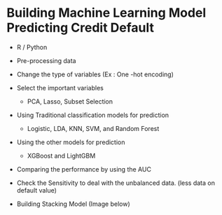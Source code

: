 # Building Machine Learning Model Predicting Credit Default

- R / Python

- Pre-processing data

- Change the type of  variables (Ex : One -hot encoding)

- Select the important variables
  - PCA, Lasso, Subset Selection
  
- Using Traditional classification models for prediction
  - Logistic, LDA, KNN, SVM, and Random Forest
  
- Using the other models for prediction
  - XGBoost and LightGBM
  
- Comparing the performance by using the AUC

- Check the Sensitivity to deal with the unbalanced data. (less data on default value) 

- Building Stacking  Model (Image below)
